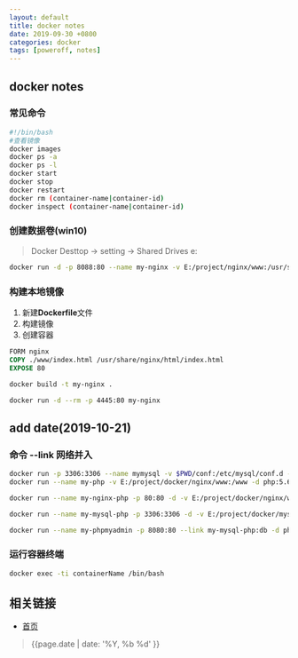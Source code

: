 ```yaml
---
layout: default
title: docker notes
date: 2019-09-30 +0800
categories: docker
tags: [poweroff, notes]
---
```


## docker notes

### 常见命令

```bash
#!/bin/bash
#查看镜像
docker images
docker ps -a
docker ps -l
docker start
docker stop
docker restart
docker rm (container-name|container-id)
docker inspect (container-name|container-id)

```

### 创建数据卷(win10)

> Docker Desttop -> setting -> Shared Drives e:

```bash
docker run -d -p 8088:80 --name my-nginx -v E:/project/nginx/www:/usr/share/nginx/html -v E:/project/nginx/conf/nginx.conf:/etc/nginx/nginx.conf -v E:/project/nginx/logs:/var/log/nginx nginx
```

### 构建本地镜像

1. 新建**Dockerfile**文件
2. 构建镜像
3. 创建容器

```Dockerfile
FORM nginx
COPY ./www/index.html /usr/share/nginx/html/index.html
EXPOSE 80

```

```bash
docker build -t my-nginx .
```

```bash
docker run -d --rm -p 4445:80 my-nginx
```

## add date(2019-10-21)

### 命令 --link **网络并入**

```bash
docker run -p 3306:3306 --name mymysql -v $PWD/conf:/etc/mysql/conf.d -v $PWD/logs:/logs -v $PWD/data:/var/lib/mysql -e MYSQL_ROOT_PASSWORD=123456 -d mysql:5.6
docker run --name my-php -v E:/project/docker/nginx/www:/www -d php:5.6-fpm

docker run --name my-nginx-php -p 80:80 -d -v E:/project/docker/nginx/www:/usr/share/nginx/html:ro -v E:/project/docker/nginx/conf.d:/etc/nginx/conf.d:ro --link my-php:php nginx

docker run --name my-mysql-php -p 3306:3306 -d -v E:/project/docker/mysql/conf:/etc/mysql -v E:/project/docker/mysql/logs:/logs -v E:/project/docker/mysql/data:/var/lib/mysql -e MYSQL_ROOT_PASSWORD=root --link my-php mysql:5.6

docker run --name my-phpmyadmin -p 8080:80 --link my-mysql-php:db -d phpmyadmin/phpmyadmin:latest
```

### 运行容器终端

```bash
docker exec -ti containerName /bin/bash
```

## 相关链接

* [首页](https://zhishan33.github.io/shanBlog/)

> {{page.date | date: '%Y, %b %d' }}
